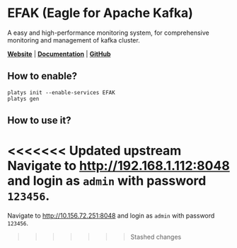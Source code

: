 # EFAK (Eagle for Apache Kafka)

A easy and high-performance monitoring system, for comprehensive monitoring and management of kafka cluster. 

**[Website](https://www.kafka-eagle.org/)** | **[Documentation](https://www.kafka-eagle.org/articles/docs/documentation.html)** | **[GitHub](https://github.com/smartloli/EFAK)**

## How to enable?

```
platys init --enable-services EFAK
platys gen
```

## How to use it?

<<<<<<< Updated upstream
Navigate to <http://192.168.1.112:8048> and login as `admin` with password `123456`.
=======
Navigate to <http://10.156.72.251:8048> and login as `admin` with password `123456`.
>>>>>>> Stashed changes
